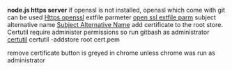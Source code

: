 **node.js https server**
if openssl is not installed, openssl which come with git can be used
[Https openssl](https://nodejs.org/en/knowledge/HTTP/servers/how-to-create-a-HTTPS-server/)
extfile parmeter
[open ssl extfile parm](https://www.openssl.org/docs/man3.0/man1/openssl-x509.html)
subject alternative name
[Subject Alternative Name](https://www.openssl.org/docs/man3.0/man5/x509v3_config.html)
add certificate to the root store. Certutil require administer permissions so run gitbash as administrator
[certutil](https://learn.microsoft.com/en-us/windows-server/administration/windows-commands/certutil)
certutil -addstore root cert.pem

remove certificate button is greyed in chrome unless chrome was run as administrator
